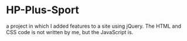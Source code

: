 # HP-Plus-Sport
a project in which I added features to a site using jQuery. The HTML and CSS code is not written by me, but the JavaScript is.
